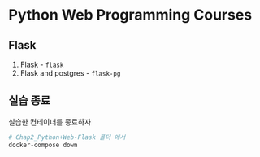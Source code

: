 # Python Web Programming Courses

## Flask

1. Flask - <code>flask</code>
2. Flask and postgres - <code>flask-pg</code>

## 실습 종료
실습한 컨테이너를 종료하자
```bash
# Chap2_Python+Web-Flask 폴더 에서
docker-compose down
```